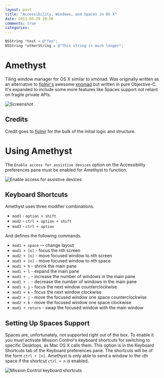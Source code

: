 ```yaml
---
layout: post
title: "Accessibility, Windows, and Spaces in OS X"
date: 2013-05-29 20:50
comments: true
categories: 
---
```


```objective-c
NSString *test = @"foo";
NSString *otherString = @"This string is much longer";
```

Amethyst
========

Tiling window manager for OS X similar to xmonad. Was originally written as an
alternative to [fjolnir's](https://github.com/fjolnir) awesome
[xnomad](https://github.com/fjolnir/xnomad) but written in pure
Objective-C. It's expanded to include some more features like Spaces support not
reliant on fragile private APIs.

![Screenshot](https://raw.github.com/ianyh/Amethyst/gh-pages/images/screenshot-small.png)

Credits
-------

Credit goes to [fjolnir](https://github.com/fjolnir) for the bulk of the initial
logic and structure.

Using Amethyst
==============

The `Enable access for assistive devices` option on the Accessibility
preferences pane must be enabled for Amethyst to function.

![Enable access for assistive devices](https://raw.github.com/ianyh/Amethyst/gh-pages/images/accessibility-window.png)

Keyboard Shortcuts
------------------

Amethyst uses three modifier combinations.

* `mod1` - `option + shift`
* `mod2` - `ctrl + option + shift`
* `mod3` - `ctrl + option`

And defines the following commands.

* `mod1 + space` — change layout
* `mod1 + [n]` - focus the nth screen
* `mod2 + [n]` - move focused window to nth screen
* `mod3 + [n]` - move focused window to nth space
* `mod1 + h` - shrink the main pane
* `mod1 + l` - expand the main pane
* `mod1 + ,` - increase the number of windows in the main pane
* `mod1 + .` - decrease the number of windows in the main pane
* `mod1 + j` - focus the next window counterclockwise
* `mod1 + k` - focus the next window clockwise
* `mod2 + j` - move the focused window one space counterclockwise
* `mod2 + k` - move the focused window one space clockwise
* `mod1 + return` - swap the focused window with the main window

Setting Up Spaces Support
-------------------------

Spaces are, unfortunately, not supported right out of the box. To enable it you
must activate Mission Control's keyboard shortcuts for switching to specific
Desktops, as Mac OS X calls them. This option is in the Keyboard Shortcuts tab
of the Keyboard preferences pane. The shortcuts will be of the form `ctrl +
[n]`. Amethyst is only able to send a window to the `n`th space if the shortcut
`ctrl + n` is enabled.

![Mission Control keyboard shortcuts](https://raw.github.com/ianyh/Amethyst/gh-pages/images/missioncontrol-shortcuts.png)
